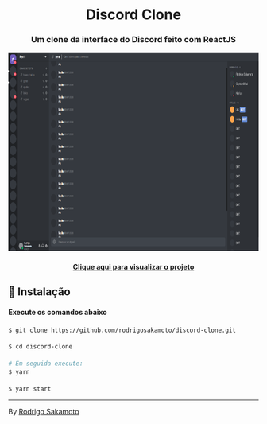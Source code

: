 <h1 align="center" >
  Discord Clone
</h1>

<h3 align="center"> Um clone da interface do Discord feito com ReactJS</h3>


<p align="center">
  <img src=".github/discord.png" border="0" height="400" />
</p>


<h4 align="center"><a href="https://discordry.netlify.app/">Clique aqui para visualizar o projeto</a></h3>

## 💾 Instalação

<h4>Execute os comandos abaixo</h4>

```bash
$ git clone https://github.com/rodrigosakamoto/discord-clone.git

$ cd discord-clone

# Em seguida execute:
$ yarn

$ yarn start
```
---
By [Rodrigo Sakamoto](https://www.linkedin.com/in/rodrigo-sakamoto/)
